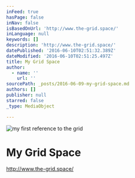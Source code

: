 ```yaml
---
inFeed: true
hasPage: false
inNav: false
isBasedOnUrl: 'http://www.the-grid.space/'
inLanguage: null
keywords: []
description: 'http://www.the-grid.space/'
datePublished: '2016-06-10T02:51:32.389Z'
dateModified: '2016-06-10T02:51:25.497Z'
title: My Grid Space
author:
  - name: ''
    url: ''
sourcePath: _posts/2016-06-09-my-grid-space.md
authors: []
publisher: null
starred: false
_type: MediaObject

---
```

![my first reference to the grid ](https://the-grid-user-content.s3-us-west-2.amazonaws.com/a5dcfc83-8500-416e-bb80-39590a8f79c2.jpg)

# My Grid Space

http://www.the-grid.space/